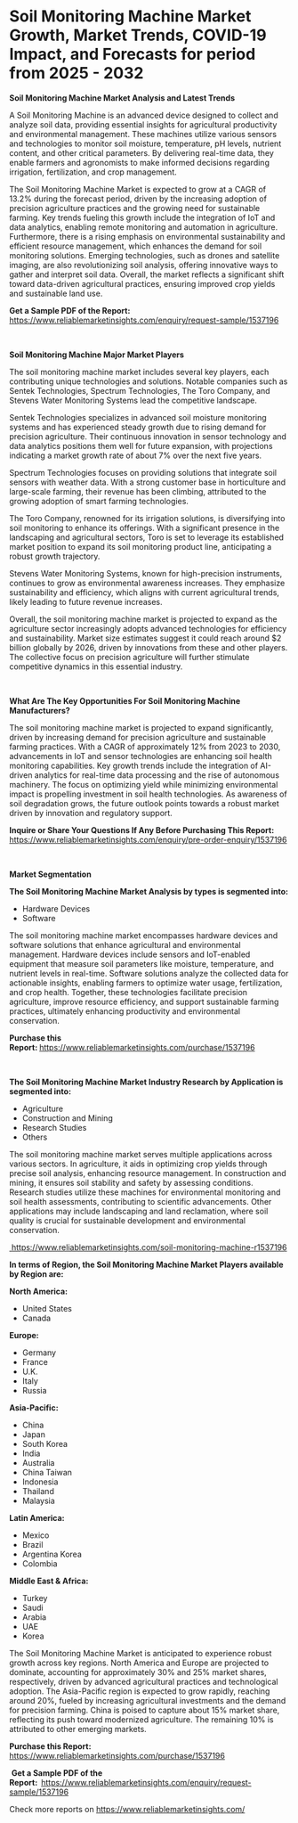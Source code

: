 <p><h1>Soil Monitoring Machine Market Growth, Market Trends, COVID-19 Impact, and Forecasts for period from 2025 - 2032</h1></p><p><strong>Soil Monitoring Machine Market Analysis and Latest Trends</strong></p>
<p><p>A Soil Monitoring Machine is an advanced device designed to collect and analyze soil data, providing essential insights for agricultural productivity and environmental management. These machines utilize various sensors and technologies to monitor soil moisture, temperature, pH levels, nutrient content, and other critical parameters. By delivering real-time data, they enable farmers and agronomists to make informed decisions regarding irrigation, fertilization, and crop management.</p><p>The Soil Monitoring Machine Market is expected to grow at a CAGR of 13.2% during the forecast period, driven by the increasing adoption of precision agriculture practices and the growing need for sustainable farming. Key trends fueling this growth include the integration of IoT and data analytics, enabling remote monitoring and automation in agriculture. Furthermore, there is a rising emphasis on environmental sustainability and efficient resource management, which enhances the demand for soil monitoring solutions. Emerging technologies, such as drones and satellite imaging, are also revolutionizing soil analysis, offering innovative ways to gather and interpret soil data. Overall, the market reflects a significant shift toward data-driven agricultural practices, ensuring improved crop yields and sustainable land use.</p></p>
<p><strong>Get a Sample PDF of the Report:&nbsp;</strong> <a href="https://www.reliablemarketinsights.com/enquiry/request-sample/1537196?utm_campaign=1558&utm_medium=2&utm_source=Github&utm_content=ia&utm_term=27022025&utm_id=soil-monitoring-machine">https://www.reliablemarketinsights.com/enquiry/request-sample/1537196</a></p>
<p>&nbsp;</p>
<p><strong>Soil Monitoring Machine Major Market Players</strong></p>
<p><p>The soil monitoring machine market includes several key players, each contributing unique technologies and solutions. Notable companies such as Sentek Technologies, Spectrum Technologies, The Toro Company, and Stevens Water Monitoring Systems lead the competitive landscape.</p><p>Sentek Technologies specializes in advanced soil moisture monitoring systems and has experienced steady growth due to rising demand for precision agriculture. Their continuous innovation in sensor technology and data analytics positions them well for future expansion, with projections indicating a market growth rate of about 7% over the next five years.</p><p>Spectrum Technologies focuses on providing solutions that integrate soil sensors with weather data. With a strong customer base in horticulture and large-scale farming, their revenue has been climbing, attributed to the growing adoption of smart farming technologies.</p><p>The Toro Company, renowned for its irrigation solutions, is diversifying into soil monitoring to enhance its offerings. With a significant presence in the landscaping and agricultural sectors, Toro is set to leverage its established market position to expand its soil monitoring product line, anticipating a robust growth trajectory.</p><p>Stevens Water Monitoring Systems, known for high-precision instruments, continues to grow as environmental awareness increases. They emphasize sustainability and efficiency, which aligns with current agricultural trends, likely leading to future revenue increases.</p><p>Overall, the soil monitoring machine market is projected to expand as the agriculture sector increasingly adopts advanced technologies for efficiency and sustainability. Market size estimates suggest it could reach around $2 billion globally by 2026, driven by innovations from these and other players. The collective focus on precision agriculture will further stimulate competitive dynamics in this essential industry.</p></p>
<p>&nbsp;</p>
<p><strong>What Are The Key Opportunities For Soil Monitoring Machine Manufacturers?</strong></p>
<p><p>The soil monitoring machine market is projected to expand significantly, driven by increasing demand for precision agriculture and sustainable farming practices. With a CAGR of approximately 12% from 2023 to 2030, advancements in IoT and sensor technologies are enhancing soil health monitoring capabilities. Key growth trends include the integration of AI-driven analytics for real-time data processing and the rise of autonomous machinery. The focus on optimizing yield while minimizing environmental impact is propelling investment in soil health technologies. As awareness of soil degradation grows, the future outlook points towards a robust market driven by innovation and regulatory support.</p></p>
<p><strong>Inquire or Share Your Questions If Any Before Purchasing This Report:</strong> <a href="https://www.reliablemarketinsights.com/enquiry/pre-order-enquiry/1537196?utm_campaign=1558&utm_medium=2&utm_source=Github&utm_content=ia&utm_term=27022025&utm_id=soil-monitoring-machine">https://www.reliablemarketinsights.com/enquiry/pre-order-enquiry/1537196</a></p>
<p>&nbsp;</p>
<p><strong>Market Segmentation</strong></p>
<p><strong>The Soil Monitoring Machine Market Analysis by types is segmented into:</strong></p>
<p><ul><li>Hardware Devices</li><li>Software</li></ul></p>
<p><p>The soil monitoring machine market encompasses hardware devices and software solutions that enhance agricultural and environmental management. Hardware devices include sensors and IoT-enabled equipment that measure soil parameters like moisture, temperature, and nutrient levels in real-time. Software solutions analyze the collected data for actionable insights, enabling farmers to optimize water usage, fertilization, and crop health. Together, these technologies facilitate precision agriculture, improve resource efficiency, and support sustainable farming practices, ultimately enhancing productivity and environmental conservation.</p></p>
<p><strong>Purchase this Report:&nbsp;</strong><a href="https://www.reliablemarketinsights.com/purchase/1537196?utm_campaign=1558&utm_medium=2&utm_source=Github&utm_content=ia&utm_term=27022025&utm_id=soil-monitoring-machine">https://www.reliablemarketinsights.com/purchase/1537196</a></p>
<p>&nbsp;</p>
<p><strong>The Soil Monitoring Machine Market Industry Research by Application is segmented into:</strong></p>
<p><ul><li>Agriculture</li><li>Construction and Mining</li><li>Research Studies</li><li>Others</li></ul></p>
<p><p>The soil monitoring machine market serves multiple applications across various sectors. In agriculture, it aids in optimizing crop yields through precise soil analysis, enhancing resource management. In construction and mining, it ensures soil stability and safety by assessing conditions. Research studies utilize these machines for environmental monitoring and soil health assessments, contributing to scientific advancements. Other applications may include landscaping and land reclamation, where soil quality is crucial for sustainable development and environmental conservation.</p></p>
<p><a href="https://www.reliablemarketinsights.com/soil-monitoring-machine-r1537196?utm_campaign=1558&utm_medium=2&utm_source=Github&utm_content=ia&utm_term=27022025&utm_id=soil-monitoring-machine">&nbsp;https://www.reliablemarketinsights.com/soil-monitoring-machine-r1537196</a></p>
<p><strong>In terms of Region, the Soil Monitoring Machine Market Players available by Region are:</strong></p>
<p>
    <p> <strong> North America: </strong>
        <ul>
            <li>United States</li>
            <li>Canada</li>
        </ul>
        </p> 
    <p> <strong> Europe: </strong>
        <ul>
            <li>Germany</li>
            <li>France</li>
            <li>U.K.</li>
            <li>Italy</li>
            <li>Russia</li>
        </ul>
        </p> 
    <p> <strong> Asia-Pacific: </strong>
        <ul>
            <li>China</li>
            <li>Japan</li>
            <li>South Korea</li>
            <li>India</li>
            <li>Australia</li>
            <li>China Taiwan</li>
            <li>Indonesia</li>
            <li>Thailand</li>
            <li>Malaysia</li>
        </ul>
        </p> 
    <p> <strong> Latin America: </strong>
        <ul>
            <li>Mexico</li>
            <li>Brazil</li>
            <li>Argentina Korea</li>
            <li>Colombia</li>
        </ul>
        </p> 
    <p> <strong> Middle East & Africa: </strong>
        <ul>
            <li>Turkey</li>
            <li>Saudi</li>
            <li>Arabia</li>
            <li>UAE</li>
            <li>Korea</li>
        </ul>
    </p>
    </p>
<p><p>The Soil Monitoring Machine Market is anticipated to experience robust growth across key regions. North America and Europe are projected to dominate, accounting for approximately 30% and 25% market shares, respectively, driven by advanced agricultural practices and technological adoption. The Asia-Pacific region is expected to grow rapidly, reaching around 20%, fueled by increasing agricultural investments and the demand for precision farming. China is poised to capture about 15% market share, reflecting its push toward modernized agriculture. The remaining 10% is attributed to other emerging markets.</p></p>
<p><strong>Purchase this Report: </strong><a href="https://www.reliablemarketinsights.com/purchase/1537196?utm_campaign=1558&utm_medium=2&utm_source=Github&utm_content=ia&utm_term=27022025&utm_id=soil-monitoring-machine">https://www.reliablemarketinsights.com/purchase/1537196</a></p>
<p>&nbsp;<strong>Get a Sample PDF of the Report:&nbsp;&nbsp;</strong><a href="https://www.reliablemarketinsights.com/enquiry/request-sample/1537196?utm_campaign=1558&utm_medium=2&utm_source=Github&utm_content=ia&utm_term=27022025&utm_id=soil-monitoring-machine">https://www.reliablemarketinsights.com/enquiry/request-sample/1537196</a></p>
<p><strong></strong></p>
<p>Check more reports on <a href="https://www.reliablemarketinsights.com/?utm_campaign=1558&utm_medium=2&utm_source=Github&utm_content=ia&utm_term=27022025&utm_id=soil-monitoring-machine">https://www.reliablemarketinsights.com/</a></p>
